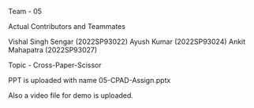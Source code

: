 Team - 05 

Actual Contributors and Teammates 

Vishal Singh Sengar (2022SP93022)
Ayush Kumar (2022SP93024)
Ankit Mahapatra (2022SP93027)

Topic - Cross-Paper-Scissor



PPT is uploaded with name 05-CPAD-Assign.pptx

Also a video file for demo is uploaded.

